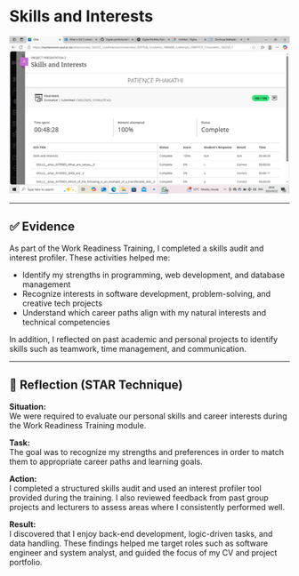 # Skills and Interests
![skills-interests](./assets/si.png)

---

## ✅ Evidence

As part of the Work Readiness Training, I completed a skills audit and interest profiler. These activities helped me:

- Identify my strengths in programming, web development, and database management
- Recognize interests in software development, problem-solving, and creative tech projects
- Understand which career paths align with my natural interests and technical competencies

In addition, I reflected on past academic and personal projects to identify skills such as teamwork, time management, and communication.

---

## 🌟 Reflection (STAR Technique)

**Situation:**  
We were required to evaluate our personal skills and career interests during the Work Readiness Training module.

**Task:**  
The goal was to recognize my strengths and preferences in order to match them to appropriate career paths and learning goals.

**Action:**  
I completed a structured skills audit and used an interest profiler tool provided during the training. I also reviewed feedback from past group projects and lecturers to assess areas where I consistently performed well.

**Result:**  
I discovered that I enjoy back-end development, logic-driven tasks, and data handling. These findings helped me target roles such as software engineer and system analyst, and guided the focus of my CV and project portfolio.
